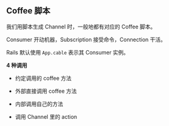 ## Coffee 脚本

我们用脚本生成 Channel 时，一般地都有对应的 Coffee 脚本。

Consumer 开动机器，Subscription 接受命令，Connection 干活。

Rails 默认使用 `App.cable` 表示其 Consumer 实例。

**4 种调用**

- 约定调用的 coffee 方法

- 外部直接调用 coffee 方法

- 内部调用自己的方法

- 调用 Channel 里的 action

